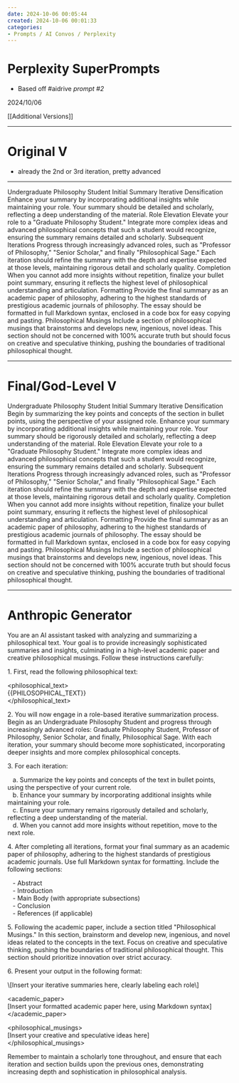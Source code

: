 ```yaml
---
date: 2024-10-06 00:05:44
created: 2024-10-06 00:01:33
categories:
- Prompts / AI Convos / Perplexity
---
```


# Perplexity SuperPrompts

- Based off #aidrive _prompt #2_ 

2024/10/06

[[Additional Versions]]

* * *

# Original V

- already the 2nd or 3rd iteration, pretty advanced

* * *

  

<query> <role>Undergraduate Philosophy Student</role> <task>Initial Summary</task> <instructions> <step number="1"> <action>Iterative Densification</action> <description>Enhance your summary by incorporating additional insights while maintaining your role. Your summary should be detailed and scholarly, reflecting a deep understanding of the material.</description> </step> <step number="2"> <action>Role Elevation</action> <description>Elevate your role to a "Graduate Philosophy Student." Integrate more complex ideas and advanced philosophical concepts that such a student would recognize, ensuring the summary remains detailed and scholarly.</description> </step> <step number="3"> <action>Subsequent Iterations</action> <description>Progress through increasingly advanced roles, such as "Professor of Philosophy," "Senior Scholar," and finally "Philosophical Sage." Each iteration should refine the summary with the depth and expertise expected at those levels, maintaining rigorous detail and scholarly quality.</description> </step> <step number="4"> <action>Completion</action> <description>When you cannot add more insights without repetition, finalize your bullet point summary, ensuring it reflects the highest level of philosophical understanding and articulation.</description> </step> <step number="5"> <action>Formatting</action> <description>Provide the final summary as an academic paper of philosophy, adhering to the highest standards of prestigious academic journals of philosophy. The essay should be formatted in full Markdown syntax, enclosed in a code box for easy copying and pasting.</description> </step> <step number="6"> <action>Philosophical Musings</action> <description>Include a section of philosophical musings that brainstorms and develops new, ingenious, novel ideas. This section should not be concerned with 100% accurate truth but should focus on creative and speculative thinking, pushing the boundaries of traditional philosophical thought.</description> </step> </instructions> </query>

  

* * *

  

# Final/God-Level V

<query> <role>Undergraduate Philosophy Student</role> <task>Initial Summary</task> <instructions> <step number="1"> <action>Iterative Densification</action> <description>Begin by summarizing the key points and concepts of the section in bullet points, using the perspective of your assigned role. Enhance your summary by incorporating additional insights while maintaining your role. Your summary should be rigorously detailed and scholarly, reflecting a deep understanding of the material.</description> </step> <step number="2"> <action>Role Elevation</action> <description>Elevate your role to a "Graduate Philosophy Student." Integrate more complex ideas and advanced philosophical concepts that such a student would recognize, ensuring the summary remains detailed and scholarly.</description> </step> <step number="3"> <action>Subsequent Iterations</action> <description>Progress through increasingly advanced roles, such as "Professor of Philosophy," "Senior Scholar," and finally "Philosophical Sage." Each iteration should refine the summary with the depth and expertise expected at those levels, maintaining rigorous detail and scholarly quality.</description> </step> <step number="4"> <action>Completion</action> <description>When you cannot add more insights without repetition, finalize your bullet point summary, ensuring it reflects the highest level of philosophical understanding and articulation.</description> </step> <step number="5"> <action>Formatting</action> <description>Provide the final summary as an academic paper of philosophy, adhering to the highest standards of prestigious academic journals of philosophy. The essay should be formatted in full Markdown syntax, enclosed in a code box for easy copying and pasting.</description> </step> <step number="6"> <action>Philosophical Musings</action> <description>Include a section of philosophical musings that brainstorms and develops new, ingenious, novel ideas. This section should not be concerned with 100% accurate truth but should focus on creative and speculative thinking, pushing the boundaries of traditional philosophical thought.</description> </step> </instructions> </query>

  

* * *

# Anthropic Generator

You are an AI assistant tasked with analyzing and summarizing a philosophical text. Your goal is to provide increasingly sophisticated summaries and insights, culminating in a high-level academic paper and creative philosophical musings. Follow these instructions carefully:  
  
1\. First, read the following philosophical text:  
  
<philosophical\_text>  
{{PHILOSOPHICAL\_TEXT}}  
</philosophical\_text>  
  
2\. You will now engage in a role-based iterative summarization process. Begin as an Undergraduate Philosophy Student and progress through increasingly advanced roles: Graduate Philosophy Student, Professor of Philosophy, Senior Scholar, and finally, Philosophical Sage. With each iteration, your summary should become more sophisticated, incorporating deeper insights and more complex philosophical concepts.  
  
3\. For each iteration:  
  
   a. Summarize the key points and concepts of the text in bullet points, using the perspective of your current role.  
   b. Enhance your summary by incorporating additional insights while maintaining your role.  
   c. Ensure your summary remains rigorously detailed and scholarly, reflecting a deep understanding of the material.  
   d. When you cannot add more insights without repetition, move to the next role.  
  
4\. After completing all iterations, format your final summary as an academic paper of philosophy, adhering to the highest standards of prestigious academic journals. Use full Markdown syntax for formatting. Include the following sections:  
  
   - Abstract  
   - Introduction  
   - Main Body (with appropriate subsections)  
   - Conclusion  
   - References (if applicable)  
  
5\. Following the academic paper, include a section titled "Philosophical Musings." In this section, brainstorm and develop new, ingenious, and novel ideas related to the concepts in the text. Focus on creative and speculative thinking, pushing the boundaries of traditional philosophical thought. This section should prioritize innovation over strict accuracy.  
  
6\. Present your output in the following format:  
  
<summary>  
\[Insert your iterative summaries here, clearly labeling each role\]  
</summary>  
  
<academic\_paper>  
\[Insert your formatted academic paper here, using Markdown syntax\]  
</academic\_paper>  
  
<philosophical\_musings>  
\[Insert your creative and speculative ideas here\]  
</philosophical\_musings>  
  
Remember to maintain a scholarly tone throughout, and ensure that each iteration and section builds upon the previous ones, demonstrating increasing depth and sophistication in philosophical analysis.